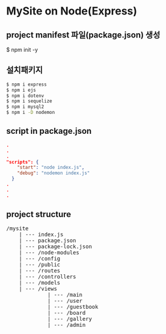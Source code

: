 # MySite on Node(Express)

## project manifest 파일(package.json) 생성
$ npm init -y

## 설치패키지
```bash
$ npm i express
$ npm i ejs
$ npm i dotenv
$ npm i sequelize
$ npm i mysql2
$ npm i -D nodemon
```
## script in package.json
```JSON
.
.
.
"scripts": {
    "start": "node index.js",
    "debug": "nodemon index.js"
  }
.
.
.
```

## project structure
<pre>
/mysite
    | --- index.js
    | --- package.json
    | --- package-lock.json
    | --- /node-modules
    | --- /config
    | --- /public
    | --- /routes
    | --- /controllers
    | --- /models
    | --- /views
             | --- /main
             | --- /user
             | --- /guestbook
             | --- /board
             | --- /gallery
             | --- /admin
</pre>